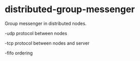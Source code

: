 # distributed-group-messenger
Group messenger in distributed nodes.

-udp protocol between nodes

-tcp protocol between nodes and server

-fifo ordering


